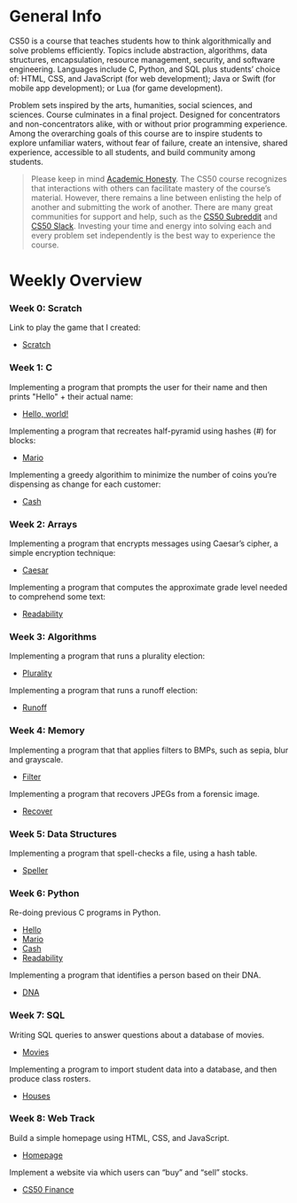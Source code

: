 # General Info
CS50 is a course that teaches students how to think algorithmically and solve problems efficiently. Topics include abstraction, algorithms, data structures, encapsulation, resource management, security, and software engineering. Languages include C, Python, and SQL plus students’ choice of: HTML, CSS, and JavaScript (for web development); Java or Swift (for mobile app development); or Lua (for game development). 

Problem sets inspired by the arts, humanities, social sciences, and sciences. Course culminates in a final project. Designed for concentrators and non-concentrators alike, with or without prior programming experience. Among the overarching goals of this course are to inspire students to explore unfamiliar waters, without fear of failure, create an intensive, shared experience, accessible to all students, and build community among students.

> Please keep in mind <a href="https://cs50.harvard.edu/x/2020/syllabus/#academic-honesty">Academic Honesty</a>. The CS50 course recognizes that interactions with others can facilitate mastery of the course’s material. However, there remains a line between enlisting the help of another and submitting the work of another. There are many great communities for support and help, such as the <a href="https://www.reddit.com/r/cs50/">CS50 Subreddit</a> and <a href="https://app.slack.com/client/T0454A63D/C0454A65T">CS50 Slack</a>. Investing your time and energy into solving each and every problem set independently is the best way to experience the course.

# Weekly Overview

### Week 0: Scratch
Link to play the game that I created:
* <a href="https://scratch.mit.edu/projects/412735859/">Scratch</a>

### Week 1: C
Implementing a program that prompts the user for their name and then prints "Hello" + their actual name:
* <a href="https://github.com/marianadacunha/cs50/blob/master/exercise%2001%20-%20hello/hello.c">Hello, world!</a>

Implementing a program that recreates half-pyramid using hashes (#) for blocks:
* <a href="https://github.com/marianadacunha/cs50/tree/master/exercise%2002%20-%20mario">Mario</a>

Implementing a greedy algorithim to minimize the number of coins you’re dispensing as change for each customer:
* <a href="https://github.com/marianadacunha/cs50/tree/master/exercise%2003%20-%20cash">Cash</a>

### Week 2: Arrays
Implementing a program that encrypts messages using Caesar’s cipher, a simple encryption technique:
* <a href="https://github.com/marianadacunha/cs50/tree/master/exercise%2005%20-%20caesar">Caesar</a>

Implementing a program that computes the approximate grade level needed to comprehend some text:
* <a href="https://github.com/marianadacunha/cs50/tree/master/exercise%2004%20-%20readability">Readability</a>

### Week 3: Algorithms
Implementing a program that runs a plurality election:
* <a href="https://github.com/marianadacunha/cs50/tree/master/exercise%2006%20-%20plurality">Plurality</a>

Implementing a program that runs a runoff election:
* <a href="https://github.com/marianadacunha/cs50/tree/master/exercise%2007%20-%20runoff">Runoff</a>

### Week 4: Memory
Implementing a program that that applies filters to BMPs, such as sepia, blur and grayscale.
* <a href="https://github.com/marianadacunha/cs50/tree/master/exercise%2008%20-%20filter">Filter</a>

Implementing a program that recovers JPEGs from a forensic image.
* <a href="https://github.com/marianadacunha/cs50/tree/master/exercise%2009%20-%20recover">Recover</a>

### Week 5: Data Structures

Implementing a program that spell-checks a file, using a hash table.
* <a href="https://github.com/marianadacunha/cs50/tree/master/exercise%2010%20-%20speller">Speller</a>

### Week 6: Python

Re-doing previous C programs in Python.
* <a href="https://github.com/marianadacunha/cs50/tree/master/exercise%2011%20-%20python/01%20-%20hello">Hello</a>
* <a href="https://github.com/marianadacunha/cs50/tree/master/exercise%2011%20-%20python/02%20-%20mario">Mario</a>
* <a href="https://github.com/marianadacunha/cs50/tree/master/exercise%2011%20-%20python/03%20-%20cash">Cash</a>
* <a href="https://github.com/marianadacunha/cs50/tree/master/exercise%2011%20-%20python/04%20-%20readability">Readability</a>

Implementing a program that identifies a person based on their DNA.
* <a href="https://github.com/marianadacunha/cs50/tree/master/exercise%2011%20-%20python/05%20-%20dna">DNA</a>
### Week 7: SQL

Writing SQL queries to answer questions about a database of movies.
* <a href="https://github.com/marianadacunha/cs50/tree/master/exercise%2012%20-%20sql/movies">Movies</a>

Implementing a program to import student data into a database, and then produce class rosters.
* <a href="https://github.com/marianadacunha/cs50/tree/master/exercise%2012%20-%20sql/houses">Houses</a>

### Week 8: Web Track

Build a simple homepage using HTML, CSS, and JavaScript.
* <a href="https://github.com/marianadacunha/a-hamburger-place">Homepage</a>

Implement a website via which users can “buy” and “sell” stocks.
* <a href="https://github.com/marianadacunha/my-stocks">CS50 Finance</a>

